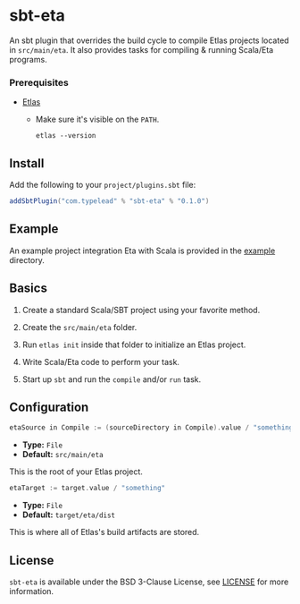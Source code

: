 # sbt-eta

An sbt plugin that overrides the build cycle to compile Etlas projects located in
`src/main/eta`. It also provides tasks for compiling & running Scala/Eta programs.

### Prerequisites

- [Etlas](http://eta-lang.org/docs/html/getting-started.html#method-1-binary-installation) 
  - Make sure it's visible on the `PATH`.

    ```shell
    etlas --version
    ```

## Install

Add the following to your `project/plugins.sbt` file:

```scala
addSbtPlugin("com.typelead" % "sbt-eta" % "0.1.0")
```

## Example

An example project integration Eta with Scala is provided in the [example](./README.md)
directory.

## Basics

1. Create a standard Scala/SBT project using your favorite method.

2. Create the `src/main/eta` folder.

3. Run `etlas init` inside that folder to initialize an Etlas project.

4. Write Scala/Eta code to perform your task.

5. Start up `sbt` and run the `compile` and/or `run` task.

## Configuration

```scala
etaSource in Compile := (sourceDirectory in Compile).value / "something"
```
- **Type:** `File`
- **Default:** `src/main/eta`

This is the root of your Etlas project.

```scala
etaTarget := target.value / "something"
```

- **Type:** `File`
- **Default:** `target/eta/dist`

This is where all of Etlas's build artifacts are stored.

## License

`sbt-eta` is available under the BSD 3-Clause License, see [LICENSE](./LICENSE) for
more information.

